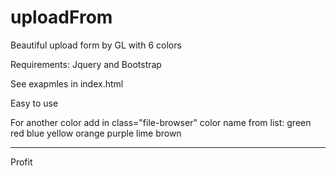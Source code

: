 # uploadFrom
Beautiful upload form by GL with 6 colors

Requirements:
Jquery and Bootstrap

See exapmles in index.html

Easy to use

For another color add in class="file-browser" color name from list:
green
red
blue
yellow
orange
purple
lime
brown




---
Profit